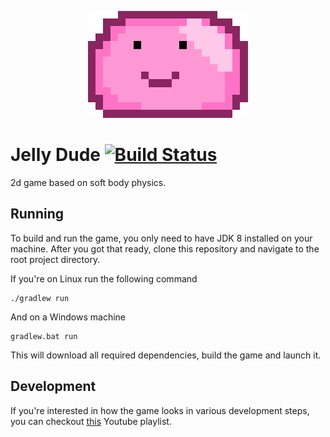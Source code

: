 <p align="center">
  <img src="logo.png"/>
</p>

# Jelly Dude [![Build Status](https://travis-ci.com/Edvinas01/jelly-dude.svg?token=wWKAwTTyMvyVzCixHyY1&branch=master)](https://travis-ci.com/Edvinas01/jelly-dude)
2d game based on soft body physics.

## Running
To build and run the game, you only need to have JDK 8 installed on your machine. After you got that ready, clone this
repository and navigate to the root project directory.

If you're on Linux run the following command
```
./gradlew run
```

And on a Windows machine
```
gradlew.bat run
```

This will download all required dependencies, build the game and launch it.

## Development
If you're interested in how the game looks in various development steps, you can checkout
[this](https://www.youtube.com/playlist?list=PL5No3sH5hcxuFBLlb_7-5g6G21-uueiQf) Youtube playlist.